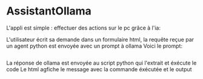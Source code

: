 # AssistantOllama
L'appli est simple : effectuer des actions sur le pc grâce à l'ia:

L'utilisateur écrit sa demande dans un formulaire html, la requête reçue par un agent python est envoyée avec un prompt à ollama
Voici le prompt:
```python

```
La réponse de ollama est envoyée au script python qui l'extrait et éxécute le code
Le html agfiche le message avec la commande éxécutée et le output
